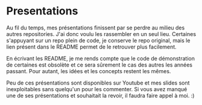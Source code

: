 # Presentations

Au fil du temps, mes présentations finissent par se perdre au milieu des autres repositories. J'ai donc voulu les rassembler en un seul lieu. Certaines s'appuyant sur un repo plein de code, je conserve le repo original, mais le lien présent dans le README permet de le retrouver plus facilement.


En écrivant les README, je me rends compte que le code de démonstration de certaines est obsolète et ce sera sûrement le cas des autres les années passant. Pour autant, les idées et les concepts restent les mêmes.


Peu de ces présentations sont disponibles sur Youtube et mes slides sont inexploitables sans quelqu'un pour les commenter. Si vous avez manqué une de ses présentations et souhaitait la revoir, il faudra faire appel à moi. :)